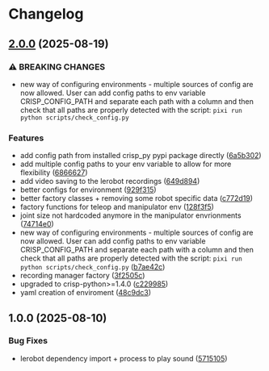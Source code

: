 # Changelog

## [2.0.0](https://github.com/utiasDSL/crisp_gym/compare/v1.0.0...v2.0.0) (2025-08-19)


### ⚠ BREAKING CHANGES

* new way of configuring environments - multiple sources of config are now allowed. User can add config paths to env variable CRISP_CONFIG_PATH and separate each path with a column and then check that all paths are properly detected with the script: `pixi run python scripts/check_config.py`

### Features

* add config path from installed crisp_py pypi package directly ([6a5b302](https://github.com/utiasDSL/crisp_gym/commit/6a5b302e1701b4ffa46e4d062ad8004aca13e954))
* add multiple config paths to your env variable to allow for more flexibility ([6866627](https://github.com/utiasDSL/crisp_gym/commit/6866627deb963d37948fa09bd90977f028e54a27))
* add video saving to the lerobot recordings ([649d894](https://github.com/utiasDSL/crisp_gym/commit/649d89478adcce15873e00ac434e374980d52659))
* better configs for environment ([929f315](https://github.com/utiasDSL/crisp_gym/commit/929f3158b0a0a12194ab8a1b24ad2ddf0f368bbb))
* better factory classes + removing some robot specific data ([c772d19](https://github.com/utiasDSL/crisp_gym/commit/c772d194e02353423b7ca95496b8da88e33babfd))
* factory functions for teleop and manipulator env ([128f3f5](https://github.com/utiasDSL/crisp_gym/commit/128f3f59befb51220d8b9daf79835a291e3a2847))
* joint size not hardcoded anymore in the manipulator envrionments ([74714e0](https://github.com/utiasDSL/crisp_gym/commit/74714e0cedefc66735eec1c40ddb5277756eb81f))
* new way of configuring environments - multiple sources of config are now allowed. User can add config paths to env variable CRISP_CONFIG_PATH and separate each path with a column and then check that all paths are properly detected with the script: `pixi run python scripts/check_config.py` ([b7ae42c](https://github.com/utiasDSL/crisp_gym/commit/b7ae42c9a4e97e17670bcf6eb08819c8a360125b))
* recording manager factory ([3f2505c](https://github.com/utiasDSL/crisp_gym/commit/3f2505c9d594d9bb37fb20e4ec01c4dafc441e1a))
* upgraded to crisp-python&gt;=1.4.0 ([c229985](https://github.com/utiasDSL/crisp_gym/commit/c22998582b18070bbeccb2a2d3ed2c287399a483))
* yaml creation of enviroment ([48c9dc3](https://github.com/utiasDSL/crisp_gym/commit/48c9dc38895c00cff5f214cc1758a3c568b7bda9))

## 1.0.0 (2025-08-10)


### Bug Fixes

* lerobot dependency import + process to play sound ([5715105](https://github.com/utiasDSL/crisp_gym/commit/5715105166aa00d81a08948e5dd23c688d6a5d34))
